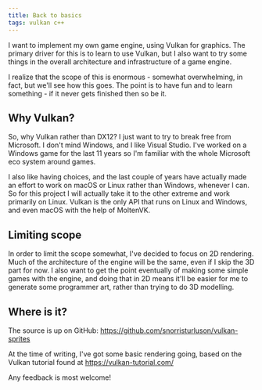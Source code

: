 ```yaml
---
title: Back to basics
tags: vulkan c++
---
```

I want to implement my own game engine, using Vulkan for graphics. The primary driver for
this is to learn to use Vulkan, but I also want to try some things in the overall architecture
and infrastructure of a game engine.

I realize that the scope of this is enormous - somewhat overwhelming, in fact, but we'll see
how this goes. The point is to have fun and to learn something - if it never gets finished
then so be it.

## Why Vulkan?
So, why Vulkan rather than DX12? I just want to try to break free from Microsoft. I don't mind
Windows, and I like Visual Studio. I've worked on a Windows game for the last 11 years so I'm
familiar with the whole Microsoft eco system around games.

I also like having choices, and the last couple of years have actually made an effort to work
on macOS or Linux rather than Windows, whenever I can. So for this project I will actually
take it to the other extreme and work primarily on Linux. Vulkan is the only API that runs
on Linux and Windows, and even macOS with the help of MoltenVK.

## Limiting scope
In order to limit the scope somewhat, I've decided to focus on 2D rendering. Much of the
architecture of the engine will be the same, even if I skip the 3D part for now. I also
want to get the point eventually of making some simple games with the engine, and doing that
in 2D means it'll be easier for me to generate some programmer art, rather than trying to
do 3D modelling.

## Where is it?
The source is up on GitHub: https://github.com/snorristurluson/vulkan-sprites

At the time of writing, I've got some basic rendering going, based on the Vulkan
tutorial found at https://vulkan-tutorial.com/

Any feedback is most welcome!

